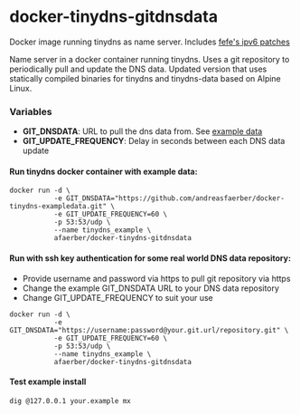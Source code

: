 # docker-tinydns-gitdnsdata
Docker image running tinydns as name server. Includes [fefe's ipv6 patches](https://www.fefe.de/dns/)

Name server in a docker container running tinydns. Uses a git repository to periodically pull and update the DNS data. Updated version
that uses statically compiled binaries for tinydns and tinydns-data based on Alpine Linux.

### Variables

* **GIT_DNSDATA**: URL to pull the dns data from. See [example data](https://github.com/andreasfaerber/docker-tinydns-exampledata)
* **GIT_UPDATE_FREQUENCY**: Delay in seconds between each DNS data update


#### Run tinydns docker container with example data:

```
docker run -d \
           -e GIT_DNSDATA="https://github.com/andreasfaerber/docker-tinydns-exampledata.git" \
           -e GIT_UPDATE_FREQUENCY=60 \
           -p 53:53/udp \
           --name tinydns_example \
           afaerber/docker-tinydns-gitdnsdata
```

#### Run with ssh key authentication for some real world DNS data repository:

- Provide username and password via https to pull git repository via https
- Change the example GIT_DNSDATA URL to your DNS data repository
- Change GIT_UPDATE_FREQUENCY to suit your use

```
docker run -d \
           -e GIT_DNSDATA="https://username:password@your.git.url/repository.git" \
           -e GIT_UPDATE_FREQUENCY=60 \
           -p 53:53/udp \
           --name tinydns_example \
           afaerber/docker-tinydns-gitdnsdata
```

#### Test example install

```
dig @127.0.0.1 your.example mx
```
